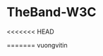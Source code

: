 # TheBand-W3C
<<<<<<< HEAD

<!-- 
    PC: >= 1024px
    Tablet: >=740px & < 1024px
    Mobile: < 740px
 -->
=======
vuongvitin
